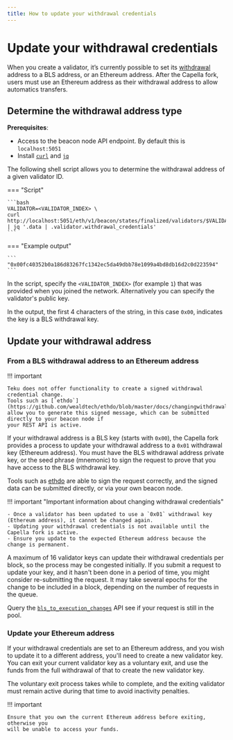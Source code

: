 ```yaml
---
title: How to update your withdrawal credentials
---
```


# Update your withdrawal credentials

When you create a validator, it’s currently possible to set its [withdrawal](../Concepts/Withdrawals.md) address
to a BLS address, or an Ethereum address. After the Capella fork, users must use an Ethereum address as their withdrawal
address to allow automatics transfers.

## Determine the withdrawal address type

**Prerequisites**:

- Access to the beacon node API endpoint. By default this is `localhost:5051`
- Install [`curl`](https://curl.se/) and [`jq`](https://stedolan.github.io/jq/)

The following shell script allows you to determine the withdrawal address of a given validator ID.

=== "Script"

    ```bash
    VALIDATOR=<VALIDATOR_INDEX> \
    curl http://localhost:5051/eth/v1/beacon/states/finalized/validators/$VALIDATOR | jq '.data | .validator.withdrawal_credentials'
    ```

=== "Example output"

    ```
    "0x00fc40352b0a186d83267fc1342ec5da49dbb78e1099a4bd8db16d2c0d223594"
    ```

In the script, specify the `<VALIDATOR_INDEX>` (for example `1`) that was provided when you joined the network. Alternatively
you can specify the validator's public key.

In the output, the first 4 characters of the string, in this case `0x00`, indicates the key is a BLS withdrawal
key.

## Update your withdrawal address

### From a BLS withdrawal address to an Ethereum address

!!! important

    Teku does not offer functionality to create a signed withdrawal credential change.
    Tools such as [`ethdo`](https://github.com/wealdtech/ethdo/blob/master/docs/changingwithdrawalcredentials.md)
    allow you to generate this signed message, which can be submitted directly to your beacon node if
    your REST API is active.

If your withdrawal address is a BLS key (starts with `0x00`), the Capella fork provides a process to
update your withdrawal address to a `0x01` withdrawal key (Ethereum address).
You must have the BLS withdrawal address private key, or the seed phrase (mnemonic) to sign the request
to prove that you have access to the BLS withdrawal key.

Tools such as [ethdo](https://github.com/wealdtech/ethdo/blob/master/docs/changingwithdrawalcredentials.md) are able to sign the request correctly,
and the signed data can be submitted directly, or via your own beacon node.

!!! important "Important information about changing withdrawal credentials"

    - Once a validator has been updated to use a `0x01` withdrawal key (Ethereum address), it cannot be changed again.
    - Updating your withdrawal credentials is not available until the Capella fork is active.
    - Ensure you update to the expected Ethereum address because the change is permanent.

A maximum of 16 validator keys can update their withdrawal credentials per block, so the process may
be congested initially. If you submit a request to update your key, and it hasn't been done in a period
of time, you might consider re-submitting the request. It may take several epochs for the change to be
included in a block, depending on the number of requests in the queue.

Query the [`bls_to_execution_changes`](https://consensys.github.io/teku/#tag/Beacon/operation/getBlsToExecutionChanges)
API see if your request is still in the pool.

### Update your Ethereum address

If your withdrawal credentials are set to an Ethereum address, and you wish to update it to a
different address, you'll need to create a new validator key. You can exit your current
validator key as a voluntary exit, and use the funds from the full withdrawal of that to create the
new validator key.

The voluntary exit process takes while to complete, and the exiting validator must remain active during that
time to avoid inactivity penalties.

!!! important

    Ensure that you own the current Ethereum address before exiting, otherwise you
    will be unable to access your funds.
